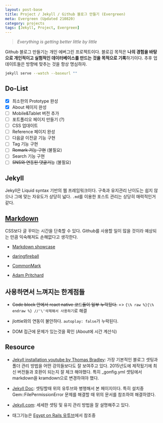 ```yaml
---
layout: post-base
title: Project / Jekyll / Github 블로그 만들기 (Evergreen)
meta: Evergreen (Updated 210820)
category: projects
tags: [Jekyll, Project, Evergreen]
---
```

>_Everything is getting better little by little_

Github 블로그 만들기는 개인 에버그린 프로젝트이다. 블로깅 목적은 **나의 경험을 바탕으로 개인적이고 실험적인 데이터베이스를 만드는 것을 목적으로 기록**하기이다. 추후 업데이트들은 방향에 맞추는 것을 항상 명심하자.

```bash
jekyll serve --watch --baseurl ""

```

## Do-List

- [x] 최소한의 Prototype 완성
- [x] About 페이지 완성
- [ ] Mobile&Tablet 버전 추가
- [ ] 포트폴리오 페이지 만들기 (?)
- [ ] CSS 업데이트
- [ ] Reference 페이지 완성
- [ ] 다음글 이전글 기능 구현
- [ ] Tag 기능 구현
- [ ] ~~Remark 기능 구현~~ (불필요)
- [ ] Search 기능 구현
- [ ] ~~SNS와 연동된 댓글기능~~ (불필요)

## Jekyll

Jekyll은 Liquid syntax 기반의 웹 프레임워크이다. 구축과 유지관리 난이도는 쉽지 않으나 그에 맞는 자유도가 상당히 넓다. `.md`를 이용한 포스트 관리는 상당히 매력적인거 같다.

## [Markdown](https://guides.github.com/features/mastering-markdown/)

CSS보다 글 꾸미는 시간을 단축할 수 있다. Github를 사용할 일이 많을 것이라 예상되는 만큼 익숙해져도 손해없다고 생각한다.

- [Markdown showcase](https://stackedit.io/app#)
- [daringfireball](https://daringfireball.net/projects/markdown/syntax)

- [CommonMark](https://commonmark.org/help/)
- [Adam Pritchard](https://github.com/adam-p/markdown-here/wiki/Markdown-Cheatsheet)

## 사용하면서 느껴지는 한계점들

- ~~Code block 안에서 react native 코드들이 일부 누락됬다.~~ => `{\% raw %}{\% endraw %} //'\'삭제해서 사용하기`로 해결

- jlottie와의 연동이 불안하다. `autoplay: false`가 누락된다.
- DOM 접근에 문제가 있는것을 확인 (About에 시간 계산식)

## Resource

- [Jekyll installation youtube by Thomas Bradley](https://www.youtube.com/watch?v=oiNVQ9Zjy4o&list=PLWjCJDeWfDdfVEcLGAfdJn_HXyM4Y7_k-):
가장 기본적인 블로그 셋팅과 폴더 관리 방법을 어떤 강의들보다도 잘 보여주고 있다. 2015년도에 제작됬기에 최신 버전들과 호환이 되는지 잘 체크 해야했다. 특히 _gonfig.yml 셋팅에서 markdown을 kramdown으로 변경하여야 했다.

- [Jekyll Doc](https://jekyllrb-ko.github.io/docs/installation/macos/): 셋팅할때 위의 유투브와 병행해서 본 페이지이다. 특히 설치중 Gem::FilePermissionError 문제를 해결할 때 위의 문서를 참조하여 해결하였다.
- [Jekyll.com](https://jekyllrb.com/docs/): 세세한 셋팅 및 유지 관리 방법을 잘 설명해주고 있다.
- 태그기능은 [Egypt on Rails 유투브](https://www.youtube.com/watch?v=nEnN-bjDt6c)에서 참조중
